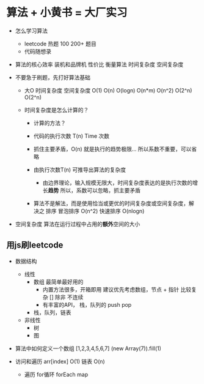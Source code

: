 # 算法 + 小黄书 = 大厂实习

- 怎么学习算法
  - leetcode 热题 100   200+ 题目
  - 代码随想录

- 算法的核心效率
  装机和品牌机  性价比 
  衡量算法   时间复杂度 空间复杂度

- 不要急于刷题，先打好算法基础
  - 大O  时间复杂度  空间复杂度
    O(1)  O(n)  O(logn)  O(n*m)  O(n^2)  O(2^n)  O(2^n)
  
  - 时间复杂度是怎么计算的？
    - 计算的方法？
    - 代码的执行次数 T(n)  Time 次数
    - 抓住主要矛盾，O(n) 就是执行的趋势极限...
      所以系数不重要，可以省略
    - 由执行次数T(n)  可推导出算法的复杂度 
      - 由边界理论，输入规模无限大，时间复杂度表达的是执行次数的增长**趋势**
        所以，系数可以忽略，抓主要矛盾

    - 算法不是解法，而是使用恰当或更优的时间复杂度或空间复杂度，解决之
      排序 冒泡排序 O(n^2)  快速排序 O(nlogn)
      
- 空间复杂度
  算法在运行过程中占用的**额外**空间的大小


## 用js刷leetcode 

- 数据结构
  - 线性
    - 数组 最简单最好用的
      - 内置方法很多，开箱即用
        建议优先考虑数组，节点 + 指针 比较复杂 []
        除非 不连续
      - 有丰富的API， 栈，队列的 push pop 
    - 栈，队列，链表
  - 非线性
    - 树
    - 图

- 算法中如何定义一个数组
  [1,2,3,4,5,6,7]
  (new Array(7)).fill(1)

- 访问和遍历
  arr[index] O(1) 链表  O(n)
  - 遍历
    for循环
    forEach
    map